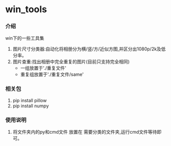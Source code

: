 # win_tools

### 介绍

win下的一些工具集

1. 图片尺寸分类器:自动化将相册分为横/竖/方/近似方图,并区分出1080p/2k及低分率。
2. 图片查重:找出相册中完全重复的图片(目前只支持完全相同)
   - 一组放置于'./重复文件'
   - 重复组放置于'./重复文件/same'

### 相关包

1. pip install pillow
2. pip install numpy

### 使用说明

1. 将文件夹内的py和cmd文件 放置在 需要分类的文件夹,运行cmd文件等待即可。
